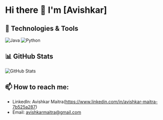 # Hi there 👋 I'm [Avishkar]

## 🔧 Technologies & Tools
![Java](https://img.shields.io/badge/Java-ED8B00?style=flat&logo=java&logoColor=white)
![Python](https://img.shields.io/badge/Python-3776AB?style=flat&logo=python&logoColor=white)

## 📊 GitHub Stats
![GitHub Stats](https://github-readme-stats.vercel.app/api?username=avishkarmaitra04&show_icons=true&theme=radical)

## 📫 How to reach me:
- LinkedIn: Avishkar Maitra(https://www.linkedin.com/in/avishkar-maitra-7b525a287)
- Email: avishkarmaitra@gmail.com

